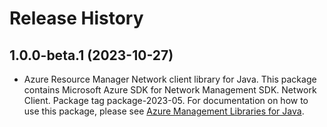 # Release History

## 1.0.0-beta.1 (2023-10-27)

- Azure Resource Manager Network client library for Java. This package contains Microsoft Azure SDK for Network Management SDK. Network Client. Package tag package-2023-05. For documentation on how to use this package, please see [Azure Management Libraries for Java](https://aka.ms/azsdk/java/mgmt).
